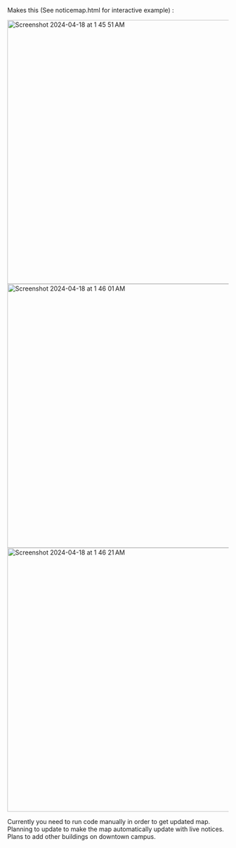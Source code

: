 Makes this 
(See noticemap.html for interactive example) :

<img width="600" alt="Screenshot 2024-04-18 at 1 45 51 AM" src="https://github.com/treequeen/concordia-work-notices/assets/152192638/d68445dd-fc82-4969-8ef0-f0dca828be87">

<img width="600" alt="Screenshot 2024-04-18 at 1 46 01 AM" src="https://github.com/treequeen/concordia-work-notices/assets/152192638/8fca9fc3-62c2-413b-8c77-4f7a1752ed4b">

<img width="600" alt="Screenshot 2024-04-18 at 1 46 21 AM" src="https://github.com/treequeen/concordia-work-notices/assets/152192638/5e718a0a-ef24-4c35-9a7c-4810c667a40c">

Currently you need to run code manually in order to get updated map.
Planning to update to make the map automatically update with live notices.
Plans to add other buildings on downtown campus.
